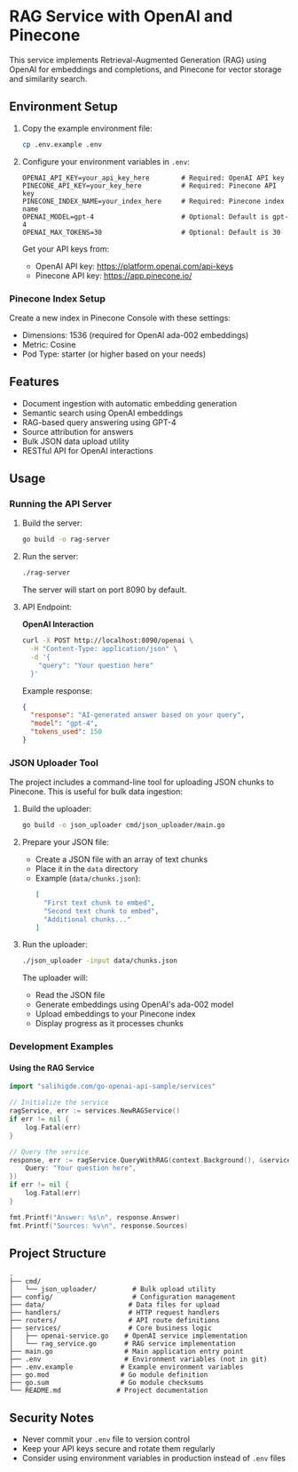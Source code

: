 # RAG Service with OpenAI and Pinecone

This service implements Retrieval-Augmented Generation (RAG) using OpenAI for embeddings and completions, and Pinecone for vector storage and similarity search.

## Environment Setup

1. Copy the example environment file:
   ```bash
   cp .env.example .env
   ```

2. Configure your environment variables in `.env`:
   ```
   OPENAI_API_KEY=your_api_key_here        # Required: OpenAI API key
   PINECONE_API_KEY=your_key_here          # Required: Pinecone API key
   PINECONE_INDEX_NAME=your_index_here     # Required: Pinecone index name
   OPENAI_MODEL=gpt-4                      # Optional: Default is gpt-4
   OPENAI_MAX_TOKENS=30                    # Optional: Default is 30
   ```

   Get your API keys from:
   - OpenAI API key: https://platform.openai.com/api-keys
   - Pinecone API key: https://app.pinecone.io/

### Pinecone Index Setup

Create a new index in Pinecone Console with these settings:
- Dimensions: 1536 (required for OpenAI ada-002 embeddings)
- Metric: Cosine
- Pod Type: starter (or higher based on your needs)

## Features

- Document ingestion with automatic embedding generation
- Semantic search using OpenAI embeddings
- RAG-based query answering using GPT-4
- Source attribution for answers
- Bulk JSON data upload utility
- RESTful API for OpenAI interactions

## Usage

### Running the API Server

1. Build the server:
   ```bash
   go build -o rag-server
   ```

2. Run the server:
   ```bash
   ./rag-server
   ```
   The server will start on port 8090 by default.

3. API Endpoint:

   **OpenAI Interaction**
   ```bash
   curl -X POST http://localhost:8090/openai \
     -H "Content-Type: application/json" \
     -d '{
       "query": "Your question here"
     }'
   ```

   Example response:
   ```json
   {
     "response": "AI-generated answer based on your query",
     "model": "gpt-4",
     "tokens_used": 150
   }
   ```

### JSON Uploader Tool

The project includes a command-line tool for uploading JSON chunks to Pinecone. This is useful for bulk data ingestion:

1. Build the uploader:
   ```bash
   go build -o json_uploader cmd/json_uploader/main.go
   ```

2. Prepare your JSON file:
   - Create a JSON file with an array of text chunks
   - Place it in the `data` directory
   - Example (`data/chunks.json`):
     ```json
     [
       "First text chunk to embed",
       "Second text chunk to embed",
       "Additional chunks..."
     ]
     ```

3. Run the uploader:
   ```bash
   ./json_uploader -input data/chunks.json
   ```

   The uploader will:
   - Read the JSON file
   - Generate embeddings using OpenAI's ada-002 model
   - Upload embeddings to your Pinecone index
   - Display progress as it processes chunks

### Development Examples

#### Using the RAG Service

```go
import "salihigde.com/go-openai-api-sample/services"

// Initialize the service
ragService, err := services.NewRAGService()
if err != nil {
    log.Fatal(err)
}

// Query the service
response, err := ragService.QueryWithRAG(context.Background(), &services.RAGRequest{
    Query: "Your question here",
})
if err != nil {
    log.Fatal(err)
}

fmt.Printf("Answer: %s\n", response.Answer)
fmt.Printf("Sources: %v\n", response.Sources)
```

## Project Structure

```
.
├── cmd/
│   └── json_uploader/         # Bulk upload utility
├── config/                    # Configuration management
├── data/                     # Data files for upload
├── handlers/                 # HTTP request handlers
├── routers/                  # API route definitions
├── services/                 # Core business logic
│   ├── openai-service.go    # OpenAI service implementation
│   └── rag_service.go       # RAG service implementation
├── main.go                  # Main application entry point
├── .env                     # Environment variables (not in git)
├── .env.example            # Example environment variables
├── go.mod                  # Go module definition
├── go.sum                  # Go module checksums
└── README.md              # Project documentation
```

## Security Notes

- Never commit your `.env` file to version control
- Keep your API keys secure and rotate them regularly
- Consider using environment variables in production instead of `.env` files